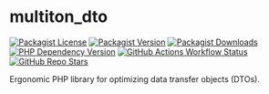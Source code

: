 # multiton_dto
[![Packagist License][packagist-license-image]][packagist-url]
[![Packagist Version][packagist-version-image]][packagist-url]
[![Packagist Downloads][packagist-downloads-image]][packagist-stats-url]
[![PHP Dependency Version][php-version-image]][packagist-url]
[![GitHub Actions Workflow Status][php-build-status-image]][github-actions-url]
[![GitHub Repo Stars][github-stars-image]][github-repo-url]

Ergonomic PHP library for optimizing data transfer objects (DTOs).

[packagist-url]: https://packagist.org/packages/vectorial1024/multiton-dto
[packagist-stats-url]: https://packagist.org/packages/vectorial1024/multiton-dto/stats
[github-repo-url]: https://github.com/Vectorial1024/multiton-dto
[github-actions-url]: https://github.com/Vectorial1024/multiton-dto/actions/workflows/php.yml

[packagist-license-image]: https://img.shields.io/packagist/l/vectorial1024/multiton-dto?style=plastic
[packagist-version-image]: https://img.shields.io/packagist/v/vectorial1024/multiton-dto?style=plastic
[packagist-downloads-image]: https://img.shields.io/packagist/dm/vectorial1024/multiton-dto?style=plastic
[php-version-image]: https://img.shields.io/packagist/dependency-v/vectorial1024/multiton-dto/php?style=plastic&label=PHP
[php-build-status-image]: https://img.shields.io/github/actions/workflow/status/Vectorial1024/multiton-dto/php.yml?style=plastic
[github-stars-image]: https://img.shields.io/github/stars/vectorial1024/multiton-dto
